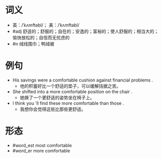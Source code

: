 # 词义
- 英：/ˈkʌmftəbl/； 美：/ˈkʌmftəbl/
- #adj 舒适的；舒服的；自在的；安逸的；富裕的；使人舒服的；相当大的；愉快放松的；自信而无忧虑的
- #n 绒线围巾；鸭绒被
# 例句
- His savings were a comfortable cushion against financial problems .
	- 他的积蓄好比一个舒适的垫子，可以缓解拮据之苦。
- She shifted into a more comfortable position on the chair .
	- 她换了一个更舒适的姿势坐在椅子上。
- I think you 'll find these more comfortable than those .
	- 我想你会觉得这些比那些更舒适。
# 形态
- #word_est most comfortable
- #word_er more comfortable
